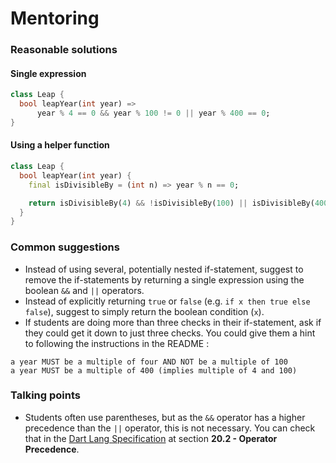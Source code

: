 # Mentoring

### Reasonable solutions

#### Single expression

```dart
class Leap {
  bool leapYear(int year) =>
      year % 4 == 0 && year % 100 != 0 || year % 400 == 0;
}
```

#### Using a helper function

```dart
class Leap {
  bool leapYear(int year) {
    final isDivisibleBy = (int n) => year % n == 0;

    return isDivisibleBy(4) && !isDivisibleBy(100) || isDivisibleBy(400);
  }
}
```    

### Common suggestions

- Instead of using several, potentially nested if-statement, suggest to remove the if-statements by returning a single expression using the boolean `&&` and `||` operators.
- Instead of explicitly returning `true` or `false` (e.g. `if x then true else false`), suggest to simply return the boolean condition (`x`).
- If students are doing more than three checks in their if-statement, ask if they could get it down to just three checks. You could give them a hint to following the instructions in the README : 
```
a year MUST be a multiple of four AND NOT be a multiple of 100
a year MUST be a multiple of 400 (implies multiple of 4 and 100)
```

### Talking points

- Students often use parentheses, but as the `&&` operator has a higher precedence than the `||` operator, this is not necessary. You can check that in the [Dart Lang Specification](https://dart.dev/guides/language/specifications/DartLangSpec-v2.2.pdf) at section **20.2 - Operator Precedence**.
